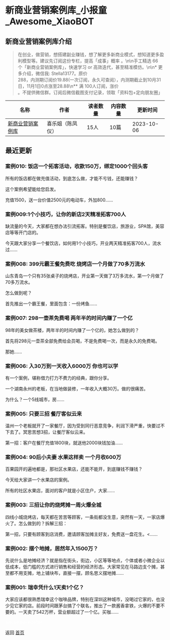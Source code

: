 # 新商业营销案例库_小报童_Awesome_XiaoBOT

## 新商业营销案例库介绍
> 在创业，做营销，想搭建副业赚钱，想了解更多新商业模式，想知道更多盈利模型等。建议先订阅这份专栏，提高「成事」概率 。\n\n手工精选 66  
个「新商业营销案例库」，快速学习 or 高效迭代，甚至精准模仿。\n\n* 更多介绍，微信我: Stella13177。原价  
288，内测期订阅价19.88(一次订阅，永久可查阅），内测期截止到10月31日，11月1日0点涨至28.88\n** 满 100人订阅，涨价  
。不提供微信群。订阅后微信截图支付记录，领取「资料包+定向朋友圈」  
  


|名称|作者|读者数量|内容数量|更新时间|
|---|---|---|---|---|
|[新商业营销案例库](https://xiaobot.net/p/stella131419?refer=0b133df9-27dc-423b-8101-639049001c13)|喜乐姐（陈凤仪）|15人|10篇|2023-10-06|

## 最近更新
### 案例010: 饭店一个拓客活动，收款150万，绑定1000个回头客

所有的饭店都在做充值活动，到底怎么做，才能不亏钱，还能赚钱？

这个案例希望能给您启发。

充值1500，送一台价值2500元的电动车，外加800......

### 案例009:1个小技巧，让你的新店2天精准拓客700人

缺流量的今天，大家都在想办法引流拓客。特别是餐饮店，旅游业，SPA馆，美容店等等开门店的。

今天跟大家分享一个餐饮店，如何用1个小技巧，开业两天精准拓客700人，流水过......

### 案例008: 399元霸王餐免费吃 烧烤店一个月做了70多万流水

山东青岛一个只有35张桌子的烧烤店，开业第一天做了3万多流水，第一个月做了70多万流水。

怎么做到呢？

首先推出一个霸王餐，里面包含：一份烤鱼......

### 案例007: 298一壶茶免费喝 两年半的时间内赚了一个亿

98年的美女做茶楼，两年半的时间内赚了一个亿的，她怎么做到的？

首先将298元一壶茶全部免费给会员喝，不是免费喝一次，而是永久的免费喝。

那她......

### 案例006: 入30万到一天收入6000万 你也可以学

有一个案例，堪称借力打力不费力的经典，跟你分享。

一个湖南永州的老板，在当地做装修，一年收入大概30万。做的很痛苦。

为什么？一个5线城市，房......

### 案例005: 只要三招 餐厅客似云来

温州一个老板就开了一家餐厅，因为受到同行恶意竞争，利润下滑严重，快要过不下去了。冥思苦想3招，让餐厅客似云来。

第一招：客户在餐厅充值1800块，就送他2000块钱加油......

### 案例004: 90后小夫妻 水果这样卖 一个月收600万

百果园开的遍地都是，那社区水果店，还能不能开，到底赚钱不赚钱？

今天给大家讲一个水果店的案例。

所有的社区水果店，面对的客户就是小区住户，大家......

### 案例003: 三招让你的烧烤摊一周火爆全城

四线小城烧烤店，每天都在苦苦等顾客，一条街都没生意，突然有一天，一家店爆火了。怎么做到的？拆解三招：

第一招，只要有顾客到店消费，邀请顾客加摊主好友，免费送一盘花生。<......

### 案例002: 摆个地摊，居然年入1500万？

先说什么是地摊经济？就是指在街头，街边，小区等等地点，个体或者小微企业以低成本，低门槛的方式进行销售和经营的经济形态。大家常见在马路边支个摊，甚至都不用支摊，地上铺块布，直接一摆，顾名思义摆地摊......

### 案例001: 瑞幸凭什么1天卖1个亿？

大家应该都很熟悉瑞幸这个咖啡品牌，特别在深圳这种城市，没喝过它家的，也没少见它家的店。前段时间跟茅台搞了个联名，推出了一款酱香拿铁，火爆的不要不要的。一天卖了542万杯，营业额超过了一个亿。买咖......


<a href="https://github.com/Reno9527/awesome-xiaobot" style="color: white; text-decoration: none;">awesome-xiaobot</a>

返回 [首页](../README.md)
